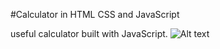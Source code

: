 #Calculator in HTML CSS and JavaScript

useful calculator built with JavaScript. 
![Alt text](http://i.imgur.com/A5ftQ8p.png "PREVIEW")
